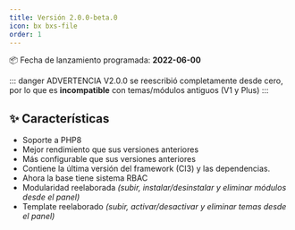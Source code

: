 ```yaml
---
title: Versión 2.0.0-beta.0
icon: bx bxs-file
order: 1
---
```


:package: Fecha de lanzamiento programada: **2022-06-00**

::: danger ADVERTENCIA
V2.0.0 se reescribió completamente desde cero, por lo que es **incompatible** con temas/módulos antiguos (V1 y Plus)
:::

## :sparkles: Características

- Soporte a PHP8
- Mejor rendimiento que sus versiones anteriores
- Más configurable que sus versiones anteriores
- Contiene la última versión del framework (CI3) y las dependencias.
- Ahora la base tiene sistema RBAC
- Modularidad reelaborada _(subir, instalar/desinstalar y eliminar módulos desde el panel)_
- Template reelaborado _(subir, activar/desactivar y eliminar temas desde el panel)_

